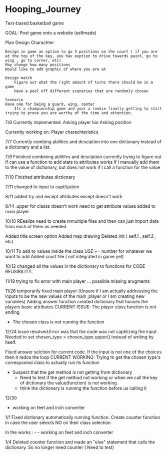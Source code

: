 # Hooping_Journey
 Text-based basketball game

 GOAL: Post game onto a website (selfmade) 

Plan
    Design Charachter

    Design in game an option to go 5 positions on the court ( if you are at the top of the key, you hav eoption to drive towards paint, go to wing , go to corner, etc)
    May change how many positions
    Would like to add graphic of where you are at

    Design match
        Figure out what the right amount of turns there should be in a game
        Have a pool off different scenarios that are randomly chosen
    
    Scenario
    Have one for being a guard, wing, center
        Its a championship game and your a rookie finally getting to start trying to prove you are worthy of the time and attention.




7/6
Currently implemented:
    Asking player bio
    Asking position

Currently working on:
    Player charachteristics 

7/7
Currently combing abilities and desciption into one dictionary instead of a dictionary and a list. 

7/9
Finished combining ablitiles and desciption
currently trying to figure out if can use a function to add stats to attributes
works if I manually add them to the value of dictionary, but does not work if I call a function for the value

7/10
Finished attributes dictionary

7/11 
changed to input to captilzation

8/11
added try and except
attributes except doesn't work

8/14
.upper for classs doesn't work
need to get attribute values added to main player

10/10
REealize need to create mmultiple files and then can just import data from each of them as needed

Added title screen option
Added map drawing
Deleted init ( self.1 , self.2 , etc)

10/11
To add to values inside the class USE += number for whatever we want to add
Added court file ( not integrated in game yet)

10/12 
changed all the values in the dicitionary to functions for CODE REUSIBILITY.

11/19 
trying to fix error with main player ... possible missing arugments

11/26
temporarily fixed main player (Unsure if I am actually addressing the inputs to be the new values of the main_player or I am creating new variables)
Adding answer function 
created dictionary that houses the players basic attributes
CURRENT ISSUE: The player class function is not ending 
  - The chosen class is not running the function 
  
12/24 
Issue resolved.Error was that the code was not captilizing the input. Needed to set chosen_type = chosen_type.upper() instead of writing by itself. 

Fixed answer selction for current code. If the input is not one of the choices then it redos the loop
CURRENT WORKING: Trying to get the chosen type's corresponind class to actually run its function
 - Suspect that the get method is not getting from dictionary
   - Need to test if the get method not working or when we call the key of dictionary the value(function) is not working
   - think the dictionary is running the function before us calling it


12/30 
- working on feet and inch converter 

1/1
Fixed dictionary automatically running function. 
Create counter function in case the user selects NO on their class selection

In the works : 
    -
    - working on feet and inch converter

1/4
Deleted counter function and made an "else" statement that calls the dictionary. So no longer need counter ( Need to test)
